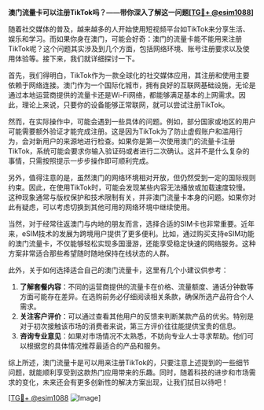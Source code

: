 **澳门流量卡可以注册TikTok吗？——带你深入了解这一问题[[TG💪+ @esim1088](https://t.me/s/esim1088)]**

随着社交媒体的普及，越来越多的人开始使用短视频平台如TikTok来分享生活、娱乐和学习。而如果你身在澳门，可能会好奇：澳门的流量卡能不能用来注册TikTok呢？这个问题其实涉及到几个方面，包括网络环境、账号注册要求以及使用体验等。接下来，我们就详细探讨一下。

首先，我们得明白，TikTok作为一款全球化的社交媒体应用，其注册和使用主要依赖于网络连接。澳门作为一个国际化城市，拥有良好的互联网基础设施，无论是通过本地运营商提供的流量卡还是Wi-Fi网络，都能够满足基本的上网需求。因此，理论上来说，只要你的设备能够正常联网，就可以尝试注册TikTok。

然而，在实际操作中，可能会遇到一些具体的问题。例如，部分国家或地区的用户可能需要额外验证才能完成注册。这是因为TikTok为了防止虚假账户和滥用行为，会对新用户的来源地进行检查。如果你是第一次使用澳门的流量卡注册TikTok，系统可能会要求你输入验证码或者进行二次确认。这并不是什么复杂的事情，只需按照提示一步步操作即可顺利完成。

另外，值得注意的是，虽然澳门的网络环境相对开放，但仍然受到一定的国际规则约束。因此，在使用TikTok时，可能会发现某些内容无法播放或加载速度较慢。这种现象通常与版权保护和技术限制有关，并非澳门流量卡本身的问题。如果你对此有疑虑，可以考虑切换到其他可用的网络环境中继续使用。

当然，对于经常往返澳门与内地的朋友而言，选择合适的SIM卡也非常重要。近年来，eSIM技术的发展为跨境用户提供了更多便利。比如，通过购买支持eSIM功能的澳门流量卡，不仅能够轻松实现多国漫游，还能享受稳定快速的网络服务。这种方案非常适合那些希望随时随地保持在线状态的人群。

此外，关于如何选择适合自己的澳门流量卡，这里有几个小建议供参考：

1. **了解套餐内容**：不同的运营商提供的流量卡在价格、流量额度、通话分钟数等方面可能存在差异。在选购前务必仔细阅读相关条款，确保所选产品符合个人需求。
2. **关注客户评价**：可以通过查看其他用户的反馈来判断某款产品的优劣。特别是对于初次接触该市场的消费者来说，第三方评价往往能提供宝贵的信息。
3. **咨询专业意见**：如果对市场情况不太熟悉，不妨向专业人士寻求帮助。他们可以根据您的具体情况推荐最适合的产品和服务。

综上所述，澳门流量卡是可以用来注册TikTok的，只要注意上述提到的一些细节问题，就能顺利享受到这款热门应用带来的乐趣。同时，随着科技的进步和市场需求的变化，未来还会有更多创新性的解决方案出现，让我们拭目以待吧！

[[TG💪+ @esim1088](https://t.me/s/esim1088) ![Image](https://i.postimg.cc/4NQfJmqS/Snipaste-2025-05-13-00-14-12.png)]
